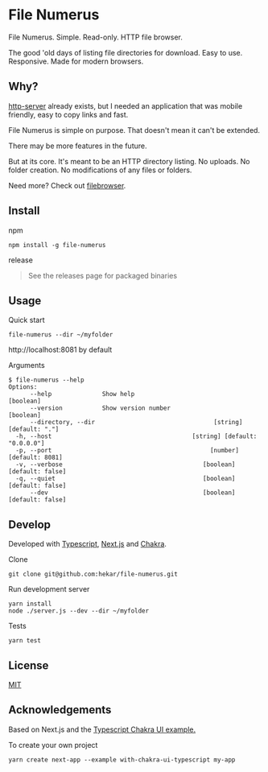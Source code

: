 # File Numerus

File Numerus. Simple. Read-only. HTTP file browser.

The good 'old days of listing file directories for download. Easy to use. Responsive. Made for modern browsers.

## Why?

[http-server](https://github.com/http-party/http-server) already exists, but I needed an application that was mobile friendly, easy to copy links and fast.

File Numerus is simple on purpose. That doesn't mean it can't be extended.

There may be more features in the future.

But at its core. It's meant to be an HTTP directory listing. No uploads. No folder creation. No modifications of any files or folders.

Need more? Check out [filebrowser](https://filebrowser.org/features).

## Install

npm

```
npm install -g file-numerus
```

release

> See the releases page for packaged binaries

## Usage

Quick start

```
file-numerus --dir ~/myfolder
```

http://localhost:8081 by default

Arguments

```
$ file-numerus --help
Options:
      --help              Show help                                    [boolean]
      --version           Show version number                          [boolean]
      --directory, --dir                                 [string] [default: "."]
  -h, --host                                       [string] [default: "0.0.0.0"]
  -p, --port                                            [number] [default: 8081]
  -v, --verbose                                       [boolean] [default: false]
  -q, --quiet                                         [boolean] [default: false]
      --dev                                           [boolean] [default: false]
```

## Develop

Developed with [Typescript](https://www.typescriptlang.org/), [Next.js](https://nextjs.org/) and [Chakra](https://github.com/chakra-ui/chakra-ui).

Clone

```
git clone git@github.com:hekar/file-numerus.git
```

Run development server

```
yarn install
node ./server.js --dev --dir ~/myfolder
```

Tests

```
yarn test
```

## License

[MIT](./LICENSE.md)

## Acknowledgements

Based on Next.js and the [Typescript Chakra UI example.](https://github.com/vercel/next.js/tree/canary/examples/with-chakra-ui-typescript)

To create your own project

```
yarn create next-app --example with-chakra-ui-typescript my-app
```
